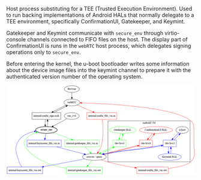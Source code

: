 Host process substituting for a TEE (Trusted Execution Environment). Used to
run backing implementations of Android HALs that normally delegate to a TEE
environment, specifically ConfirmationUI, Gatekeeper, and Keymint.

Gatekeeper and Keymint communicate with `secure_env` through virtio-console
channels connected to FIFO files on the host. The display part of
ConfirmationUI is runs in the `webRTC` host process, which delegates signing
operations only to `secure_env`.

Before entering the kernel, the u-boot bootloader writes some information
about the device image files into the keymint channel to prepare it with
the authenticated version number of the operating system.

[![linkage](./doc/linkage.png)](https://cs.android.com/android/platform/superproject/+/master:device/google/cuttlefish/host/commands/secure_env/doc/linkage.svg)
